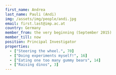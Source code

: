 ```yaml
---
first_name: Andrea
last_name: Pauli (Andi)
img: /assets/img/people/andi.jpg
email: first.last@imp.ac.at
country: Germany
member_from: the very beginning (September 2015)
member_till: now
position: Principal Investigator
properties:
  - ["Steering the wheel.", 70]
  - ["Doing experiments myself!", 16]
  - ["Eating one too many gummy bears", 14]
  - ["Raising dinos", 3]
---
```

